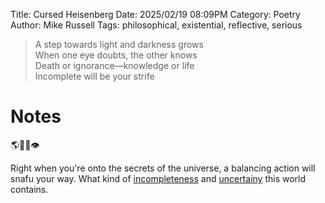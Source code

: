 Title: Cursed Heisenberg
Date: 2025/02/19 08:09PM
Category: Poetry
Author: Mike Russell
Tags: philosophical, existential, reflective, serious

> A step towards light and darkness grows<br>
> When one eye doubts, the other knows<br>
> Death or ignorance—knowledge or life<br>
> Incomplete will be your strife

# Notes

🌎👨‍🔬👁️

Right when you're onto the secrets of the universe, a balancing action will snafu your way. What kind of [incompleteness](https://en.wikipedia.org/wiki/G%C3%B6del%27s_completeness_theorem) and [uncertainy](https://en.wikipedia.org/wiki/Uncertainty_principle) this world contains.